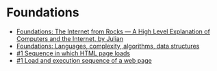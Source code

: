 # Foundations
* [Foundations: The Internet from Rocks — A High Level Explanation of Computers and the Internet, by Julian ](https://julian.bearblog.dev/the-internet-from-rocks/)
* [Foundations: Languages, complexity, algorithms, data structures](https://github.com/b7leung/MLE-Flashcards/blob/main/1%20Computer%20Science.pdf)
* [#1 Sequence in which HTML page loads](https://stackoverflow.com/questions/28635141/sequence-in-which-html-page-loads)
* [#1 Load and execution sequence of a web page](https://stackoverflow.com/questions/1795438/load-and-execution-sequence-of-a-web-page)
